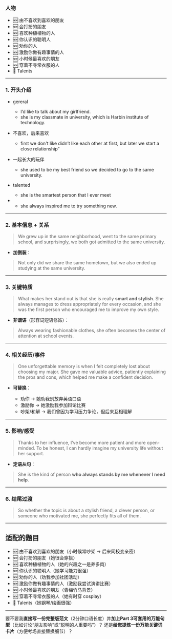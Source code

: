 ### **人物**

* 🆕 由不喜欢到喜欢的朋友
* 🆕 会打扮的朋友
* 🆕 喜欢种植植物的人
* 🆕 你认识的聪明人
* 🆕 劝你的人
* 🆕 激励你做有趣事情的人
* 🆕 小时候最喜欢的朋友
* 🆕 穿着不寻常衣服的人
* 🔵 Talents



---


### **1. 开头介绍**

- gereral
    - I’d like to talk about my girlfriend.
    - she is my classmate in university, which is Harbin institute of technology.

- 不喜欢，后来喜欢
    - first we don't like didn’t like each other at first, but later we start a close relationship”

- 一起长大的玩伴
    - she used to be my best friend so we decided to go to the same university.

- talented
    - she is the smartest person that I ever meet

- 
    - she always inspired me to try something new.
---

### **2. 基本信息 + 关系**

> We grew up in the same neighborhood, went to the same primary school, and surprisingly, we both got admitted to the same university.

* **加倒装**：

> Not only did we share the same hometown, but we also ended up studying at the same university.

---

### **3. 关键特质**

> What makes her stand out is that she is really **smart and stylish**. She always manages to dress appropriately for every occasion, and she was the first person who encouraged me to improve my own style.

* **非谓语**（形容词短语修饰）：

> Always wearing fashionable clothes, she often becomes the center of attention at school events.

---

### **4. 相关经历/事件**

> One unforgettable memory is when I felt completely lost about choosing my major. She gave me valuable advice, patiently explaining the pros and cons, which helped me make a confident decision.

* **可替换**：

  * 劝你 → 她劝我别放弃英语口语
  * 激励你 → 她激励我参加辩论比赛
  * 吵架/和解 → 我们曾因为学习压力争论，但后来互相理解

---

### **5. 影响/感受**

> Thanks to her influence, I’ve become more patient and more open-minded. To be honest, I can hardly imagine my university life without her support.

* **定语从句**：

> She is the kind of person **who always stands by me whenever I need help**.

---

### **6. 结尾过渡**

> So whether the topic is about a stylish friend, a clever person, or someone who motivated me, she perfectly fits all of them.

---

## **适配的题目**

* 🆕 由不喜欢到喜欢的朋友（小时候常吵架 → 后来同校变亲密）
* 🆕 会打扮的朋友（她很会穿搭）
* 🆕 喜欢种植植物的人（她的兴趣之一是养多肉）
* 🆕 你认识的聪明人（她学习能力很强）
* 🆕 劝你的人（劝我参加社团活动）
* 🆕 激励你做有趣事情的人（激励我尝试演讲比赛）
* 🆕 小时候最喜欢的朋友（青梅竹马背景）
* 🆕 穿着不寻常衣服的人（她有时穿 cosplay）
* 🔵 Talents（她钢琴/绘画很强）

---

要不要我**直接写一份完整版范文**（2分钟口语长度）并**加上Part 3可套用的万能句型**（比如讨论“朋友影响”或“聪明的人重要吗”）？
还是**给您提炼一份万能关键词卡片**（方便考场直接替换细节）？

